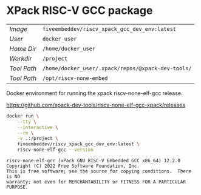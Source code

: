 # XPack RISC-V GCC package 

|       |                                         |
|-------|-----------------------------------------|
|*Image*| `fiveembeddev/riscv_xpack_gcc_dev_env:latest`|
|*User* | `docker_user`|
|*Home Dir*| `/home/docker_user`|
|*Workdir*| `/project`|
|*Tool Path*| `/home/docker_user/.xpack/repos/@xpack-dev-tools/`|
|*Tool Path*| `/opt/riscv-none-embed` |

Docker environment for running the xpack riscv-none-elf-gcc release.

https://github.com/xpack-dev-tools/riscv-none-elf-gcc-xpack/releases

```bash
docker run \
    --tty \
    --interactive \
    --rm \
    -v .:/project \
    fiveembeddev/riscv_xpack_gcc_dev_env:latest \
    riscv-none-elf-gcc --version
```

```
riscv-none-elf-gcc (xPack GNU RISC-V Embedded GCC x86_64) 12.2.0
Copyright (C) 2022 Free Software Foundation, Inc.
This is free software; see the source for copying conditions.  There is NO
warranty; not even for MERCHANTABILITY or FITNESS FOR A PARTICULAR PURPOSE.
```
